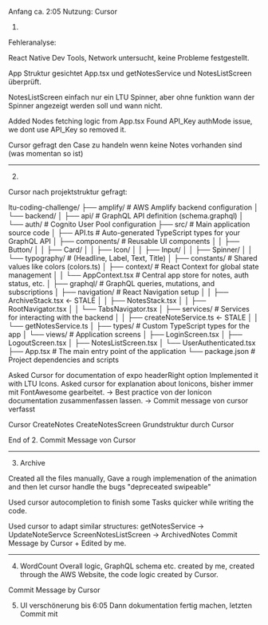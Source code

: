 

Anfang ca. 2:05
Nutzung: Cursor

1. 

Fehleranalyse: 

React Native Dev Tools, Network untersucht, keine Probleme festgestellt. 

App Struktur gesichtet App.tsx und getNotesService und NotesListScreen überprüft.  

NotesListScreen einfach nur ein LTU Spinner, aber ohne funktion wann der Spinner angezeigt werden soll und wann nicht.

Added Nodes fetching logic from App.tsx
Found API_Key authMode issue, we dont use API_Key so removed it.

Cursor gefragt den Case zu handeln wenn keine Notes vorhanden sind (was momentan so ist)

----------------------------------
2.

Cursor nach projektstruktur gefragt: 

ltu-coding-challenge/
├── amplify/              # AWS Amplify backend configuration
│   └── backend/
│       ├── api/          # GraphQL API definition (schema.graphql)
│       └── auth/         # Cognito User Pool configuration
├── src/                  # Main application source code
│   ├── API.ts            # Auto-generated TypeScript types for your GraphQL API
│   ├── components/       # Reusable UI components
│   │   ├── Button/
│   │   ├── Card/
│   │   ├── Icon/
│   │   ├── Input/
│   │   ├── Spinner/
│   │   └── typography/   # (Headline, Label, Text, Title)
│   ├── constants/        # Shared values like colors (colors.ts)
│   ├── context/          # React Context for global state management
│   │   └── AppContext.tsx # Central app store for notes, auth status, etc.
│   ├── graphql/          # GraphQL queries, mutations, and subscriptions
│   ├── navigation/       # React Navigation setup
│   │   ├── ArchiveStack.tsx  <- STALE
│   │   ├── NotesStack.tsx
│   │   ├── RootNavigator.tsx
│   │   └── TabsNavigator.tsx
│   ├── services/         # Services for interacting with the backend
│   │   ├── createNoteService.ts <- STALE
│   │   └── getNotesService.ts
│   ├── types/            # Custom TypeScript types for the app
│   └── views/            # Application screens
│       ├── LoginScreen.tsx
│       ├── LogoutScreen.tsx
│       ├── NotesListScreen.tsx
│       └── UserAuthenticated.tsx
├── App.tsx               # The main entry point of the application
└── package.json          # Project dependencies and scripts

Asked  Cursor for documentation  of expo headerRight option
Implemented it with LTU Icons. 
Asked cursor for explanation about Ionicons, bisher immer mit FontAwesome gearbeitet. 
-> Best practice von der Ionicon documentation zusammenfassen lassen. 
-> Commit message von cursor verfasst

Cursor CreateNotes
CreateNotesScreen Grundstruktur durch Cursor

End of 2. Commit Message von Cursor 

---------------------------------

3. Archive 

Created all the files manually,
Gave a rough implemenation of the animation and then let cursor handle the bugs "depreceated swipeable" 

Used cursor autocompletion to finish some Tasks quicker while writing the code. 

Used cursor to adapt similar structures: 
getNotesService -> UpdateNoteServce
ScreenNotesListScreen -> ArchivedNotes
Commit  Message by Cursor + Edited by me. 

---------------

4. WordCount
Overall logic, GraphQL schema etc. created by me, created through the AWS Website, the code logic created by Cursor. 

Commit Message by Cursor

5. UI verschönerung bis 6:05
Dann dokumentation fertig machen, letzten Commit mit 






